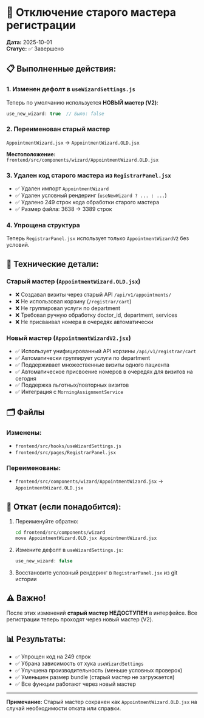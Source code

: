 # 🎯 Отключение старого мастера регистрации

**Дата:** 2025-10-01  
**Статус:** ✅ Завершено

## 📋 Выполненные действия:

### 1. Изменен дефолт в `useWizardSettings.js`
Теперь по умолчанию используется **НОВЫЙ мастер (V2)**:
```javascript
use_new_wizard: true  // Было: false
```

### 2. Переименован старый мастер
`AppointmentWizard.jsx` → `AppointmentWizard.OLD.jsx`

**Местоположение:** `frontend/src/components/wizard/AppointmentWizard.OLD.jsx`

### 3. Удален код старого мастера из `RegistrarPanel.jsx`
- ✅ Удален импорт `AppointmentWizard`
- ✅ Удален условный рендеринг (`useNewWizard ? ... : ...`)
- ✅ Удалено 249 строк кода обработки старого мастера
- ✅ Размер файла: 3638 → 3389 строк

### 4. Упрощена структура
Теперь `RegistrarPanel.jsx` использует только `AppointmentWizardV2` без условий.

## 🔧 Технические детали:

### Старый мастер (`AppointmentWizard.OLD.jsx`)
- ❌ Создавал визиты через старый API `/api/v1/appointments/`
- ❌ Не использовал корзину (`/registrar/cart`)
- ❌ Не группировал услуги по department
- ❌ Требовал ручную обработку doctor_id, department, services
- ❌ Не присваивал номера в очередях автоматически

### Новый мастер (`AppointmentWizardV2.jsx`)
- ✅ Использует унифицированный API корзины `/api/v1/registrar/cart`
- ✅ Автоматически группирует услуги по department
- ✅ Поддерживает множественные визиты одного пациента
- ✅ Автоматическое присвоение номеров в очередях для визитов на сегодня
- ✅ Поддержка льготных/повторных визитов
- ✅ Интеграция с `MorningAssignmentService`

## 🗂️ Файлы

### Изменены:
- `frontend/src/hooks/useWizardSettings.js`
- `frontend/src/pages/RegistrarPanel.jsx`

### Переименованы:
- `frontend/src/components/wizard/AppointmentWizard.jsx` → `AppointmentWizard.OLD.jsx`

## 🔄 Откат (если понадобится):

1. Переименуйте обратно:
   ```bash
   cd frontend/src/components/wizard
   move AppointmentWizard.OLD.jsx AppointmentWizard.jsx
   ```

2. Измените дефолт в `useWizardSettings.js`:
   ```javascript
   use_new_wizard: false
   ```

3. Восстановите условный рендеринг в `RegistrarPanel.jsx` из git истории

## ⚠️ Важно!

После этих изменений **старый мастер НЕДОСТУПЕН** в интерфейсе. Все регистрации теперь проходят через новый мастер (V2).

## 📊 Результаты:

- ✅ Упрощен код на 249 строк
- ✅ Убрана зависимость от хука `useWizardSettings` 
- ✅ Улучшена производительность (меньше условных проверок)
- ✅ Уменьшен размер bundle (старый мастер не загружается)
- ✅ Все функции работают через новый мастер

---

**Примечание:** Старый мастер сохранен как `AppointmentWizard.OLD.jsx` на случай необходимости отката или справки.

